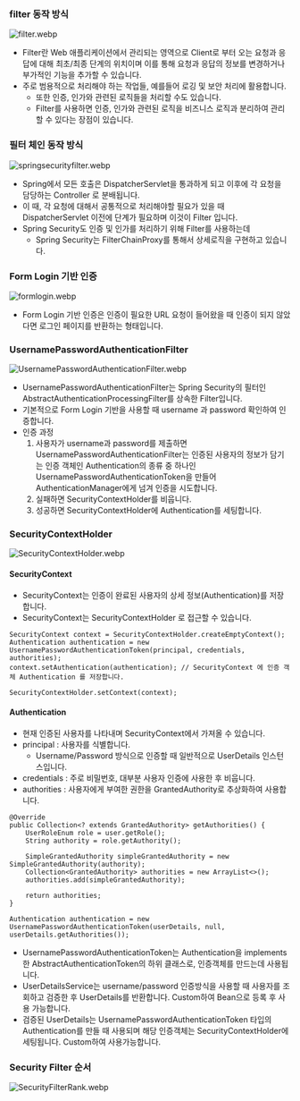 ### filter 동작 방식
![filter.webp](images/filter.webp)
- Filter란 Web 애플리케이션에서 관리되는 영역으로 Client로 부터 오는 요청과 응답에 대해 최초/최종 단계의 위치이며 이를 통해 요청과 응답의 정보를 변경하거나 부가적인 기능을 추가할 수 있습니다.
- 주로 범용적으로 처리해야 하는 작업들, 예를들어 로깅 및 보안 처리에 활용합니다.
    - 또한 인증, 인가와 관련된 로직들을 처리할 수도 있습니다.
    - Filter를 사용하면 인증, 인가와 관련된 로직을 비즈니스 로직과 분리하여 관리할 수 있다는 장점이 있습니다.
### 필터 체인 동작 방식
![springsecurityfilter.webp](images/springsecurityfilter.webp)

- Spring에서 모든 호출은 DispatcherServlet을 통과하게 되고 이후에 각 요청을 담당하는 Controller 로 분배됩니다.
- 이 때, 각 요청에 대해서 공통적으로 처리해야할 필요가 있을 때 DispatcherServlet 이전에 단계가 필요하며 이것이 Filter 입니다.
- Spring Security도 인증 및 인가를 처리하기 위해 Filter를 사용하는데
    - Spring Security는 FilterChainProxy를 통해서 상세로직을 구현하고 있습니다.

### Form Login 기반 인증
![formlogin.webp](images/formlogin.webp)
- Form Login 기반 인증은 인증이 필요한 URL 요청이 들어왔을 때 인증이 되지 않았다면 로그인 페이지를 반환하는 형태입니다.
### UsernamePasswordAuthenticationFilter
![UsernamePasswordAuthenticationFilter.webp](images/UsernamePasswordAuthenticationFilter.webp)
- UsernamePasswordAuthenticationFilter는 Spring Security의 필터인 AbstractAuthenticationProcessingFilter를 상속한 Filter입니다.
- 기본적으로 Form Login 기반을 사용할 때 username 과 password 확인하여 인증합니다.
- 인증 과정
    1. 사용자가 username과 password를 제출하면 UsernamePasswordAuthenticationFilter는 인증된 사용자의 정보가 담기는 인증 객체인 Authentication의 종류 중 하나인  UsernamePasswordAuthenticationToken을 만들어 AuthenticationManager에게 넘겨 인증을 시도합니다.
    2. 실패하면 SecurityContextHolder를 비웁니다.
    3. 성공하면 SecurityContextHolder에 Authentication를 세팅합니다.
### SecurityContextHolder
![SecurityContextHolder.webp](images/SecurityContextHolder.webp)

#### SecurityContext

- SecurityContext는 인증이 완료된 사용자의 상세 정보(Authentication)를 저장합니다.
- SecurityContext는 SecurityContextHolder 로 접근할 수 있습니다.

```
SecurityContext context = SecurityContextHolder.createEmptyContext();
Authentication authentication = new UsernamePasswordAuthenticationToken(principal, credentials, authorities);
context.setAuthentication(authentication); // SecurityContext 에 인증 객체 Authentication 를 저장합니다.

SecurityContextHolder.setContext(context);
```

#### Authentication

- 현재 인증된 사용자를 나타내며 SecurityContext에서 가져올 수 있습니다.
- principal  :  사용자를 식별합니다.
    - Username/Password 방식으로 인증할 때 일반적으로 UserDetails 인스턴스입니다.
- credentials : 주로 비밀번호, 대부분 사용자 인증에 사용한 후 비웁니다.
- authorities : 사용자에게 부여한 권한을 GrantedAuthority로 추상화하여 사용합니다.

```
@Override
public Collection<? extends GrantedAuthority> getAuthorities() {
    UserRoleEnum role = user.getRole();
    String authority = role.getAuthority();

    SimpleGrantedAuthority simpleGrantedAuthority = new SimpleGrantedAuthority(authority);
    Collection<GrantedAuthority> authorities = new ArrayList<>();
    authorities.add(simpleGrantedAuthority);

    return authorities;
}

Authentication authentication = new UsernamePasswordAuthenticationToken(userDetails, null, userDetails.getAuthorities());
```
- UsernamePasswordAuthenticationToken는 Authentication을 implements한 AbstractAuthenticationToken의 하위 클래스로, 인증객체를 만드는데 사용됩니다.
- UserDetailsService는 username/password 인증방식을 사용할 때 사용자를 조회하고 검증한 후 UserDetails를 반환합니다. Custom하여 Bean으로 등록 후 사용 가능합니다.
- 검증된 UserDetails는 UsernamePasswordAuthenticationToken 타입의 Authentication를 만들 때 사용되며 해당 인증객체는 SecurityContextHolder에 세팅됩니다. Custom하여 사용가능합니다.

### Security Filter 순서
![SecurityFilterRank.webp](images/SecurityFilterRank.webp)